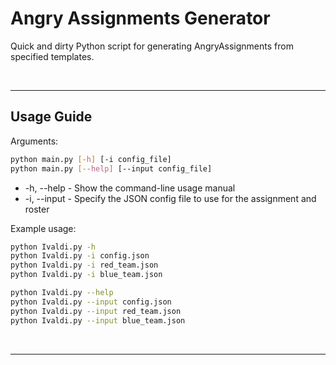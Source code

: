 # Angry Assignments Generator
Quick and dirty Python script for generating AngryAssignments from specified templates.

<br>

---

## Usage Guide
Arguments:
```bash
python main.py [-h] [-i config_file]
python main.py [--help] [--input config_file]
```

* -h, --help - Show the command-line usage manual
* -i, --input - Specify the JSON config file to use for the assignment and roster

Example usage:
```bash
python Ivaldi.py -h
python Ivaldi.py -i config.json
python Ivaldi.py -i red_team.json
python Ivaldi.py -i blue_team.json

python Ivaldi.py --help
python Ivaldi.py --input config.json
python Ivaldi.py --input red_team.json
python Ivaldi.py --input blue_team.json
```

<br>

---